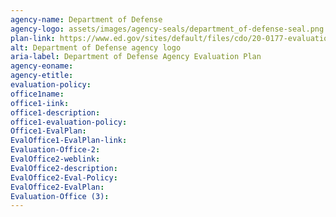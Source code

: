 ```yaml
---
agency-name: Department of Defense
agency-logo: assets/images/agency-seals/department_of-defense-seal.png
plan-link: https://www.ed.gov/sites/default/files/cdo/20-0177-evaluation-policy.pdf
alt: Department of Defense agency logo
aria-label: Department of Defense Agency Evaluation Plan
agency-eoname: 
agency-etitle:
evaluation-policy: 
office1name:
office1-iink:
office1-description:
office1-evaluation-policy:
Office1-EvalPlan:
EvalOffice1-EvalPlan-link:
Evaluation-Office-2:
EvalOffice2-weblink:
EvalOffice2-description:
EvalOffice2-Eval-Policy:
EvalOffice2-EvalPlan:
Evaluation-Office (3):
---
```


